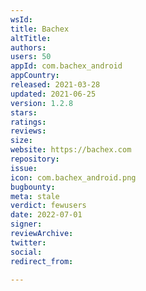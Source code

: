 ```yaml
---
wsId: 
title: Bachex
altTitle: 
authors: 
users: 50
appId: com.bachex_android
appCountry: 
released: 2021-03-28
updated: 2021-06-25
version: 1.2.8
stars: 
ratings: 
reviews: 
size: 
website: https://bachex.com
repository: 
issue: 
icon: com.bachex_android.png
bugbounty: 
meta: stale
verdict: fewusers
date: 2022-07-01
signer: 
reviewArchive: 
twitter: 
social: 
redirect_from: 

---
```


